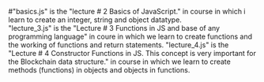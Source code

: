 #"basics.js" is the "lecture # 2 Basics of JavaScript." in course in which i learn to create an integer, 
string and object datatype.
<br>
"lecture_3.js" is the "Lecture # 3 Functions in JS and base of any programming language" in coure in 
which we learn to create functions and the working of functions and return statements.
"lecture_4.js" is the "Lecture # 4 Constructor Functions in JS. This concept is very important for the Blockchain data structure." in course in which we learn to create methods (functions) in objects and objects in functions.